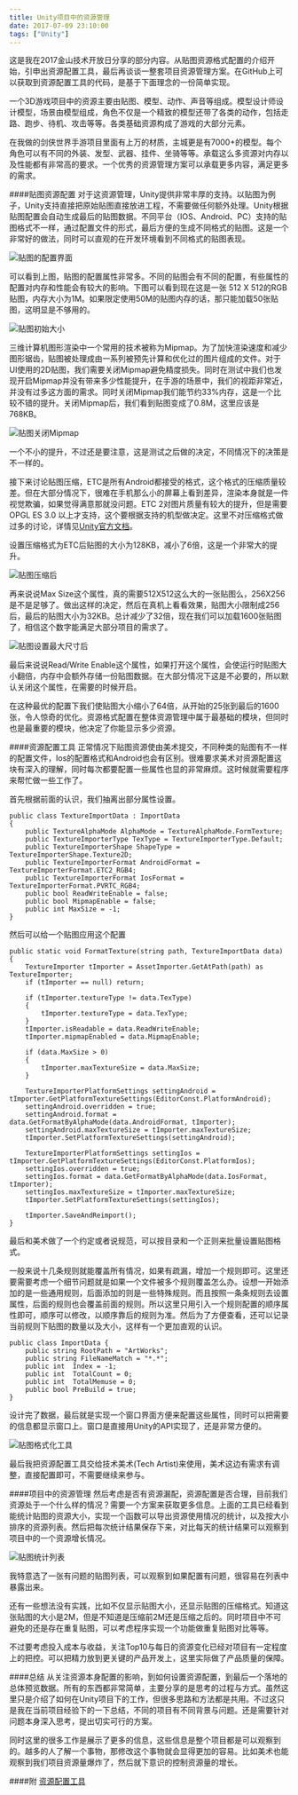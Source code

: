 ```yaml
---
title: Unity项目中的资源管理
date: 2017-07-09 23:10:00
tags: ["Unity"]
---
```


 这是我在2017金山技术开放日分享的部分内容。从贴图资源格式配置的介绍开始，引申出资源配置工具，最后再谈谈一整套项目资源管理方案。在GitHub上可以获取到资源配置工具的代码，是基于下面理念的一份简单实现。

一个3D游戏项目中的资源主要由贴图、模型、动作、声音等组成。模型设计师设计模型，场景由模型组成，角色不仅是一个精致的模型还带了各类的动作，包括走路、跑步、待机、攻击等等。各类基础资源构成了游戏的大部分元素。

在我做的剑侠世界手游项目里面有上万的材质，主城更是有7000+的模型。每个角色可以有不同的外装、发型、武器、挂件、坐骑等等。承载这么多资源对内存以及性能都有非常高的要求。一个优秀的资源管理方案可以承载更多内容，满足更多的需求。

####贴图资源配置
对于这资源管理，Unity提供非常丰厚的支持。以贴图为例子，Unity支持直接把原始贴图直接放进工程，不需要做任何额外处理。Unity根据贴图配置会自动生成最后的贴图数据。不同平台（IOS、Android、PC）支持的贴图格式不一样，通过配置文件的形式，最后方便的生成不同格式的贴图。这是一个非常好的做法，同时可以直观的在开发环境看到不同格式的贴图表现。

![贴图的配置界面](http://upload-images.jianshu.io/upload_images/3503018-24bec1d02b17eda6.png?imageMogr2/auto-orient/strip%7CimageView2/2/w/1240)


可以看到上图，贴图的配置属性非常多。不同的贴图会有不同的配置，有些属性的配置对内存和性能会有较大的影响。下图可以看到现在这是一张 512 X 512的RGB贴图，内存大小为1M。如果限定使用50M的贴图内存的话，那只能加载50张贴图，这明显是不够用的。

![贴图初始大小](http://upload-images.jianshu.io/upload_images/3503018-e4fd86184bd38619.png?imageMogr2/auto-orient/strip%7CimageView2/2/w/1240)

三维计算机图形渲染中一个常用的技术被称为Mipmap。为了加快渲染速度和减少图形锯齿，贴图被处理成由一系列被预先计算和优化过的图片组成的文件。对于UI使用的2D贴图，我们需要关闭Mipmap避免精度损失。同时在测试中我们也发现开启Mipmap并没有带来多少性能提升，在手游的场景中，我们的视距非常近，并没有过多这方面的需求。同时关闭Mipmap我们能节约33%内存，这是一个比较不错的提升。关闭Mipmap后，我们看到贴图变成了0.8M，这里应该是768KB。

![贴图关闭Mipmap](http://upload-images.jianshu.io/upload_images/3503018-93727ab9a884df5b.png?imageMogr2/auto-orient/strip%7CimageView2/2/w/1240)

一个不小的提升，不过还是要注意，这是测试之后做的决定，不同情况下的决策是不一样的。

接下来讨论贴图压缩，ETC是所有Android都接受的格式，这个格式的压缩质量较差。但在大部分情况下，很难在手机那么小的屏幕上看到差异，渲染本身就是一件视觉欺骗，如果觉得满意那就没问题。ETC 2对图片质量有较大的提升，但是需要 OPGL ES 3.0 以上才支持，这个要根据支持的机型做决定。这里不对压缩格式做过多的讨论，详情见[Unity官方文档](https://docs.unity3d.com/Manual/class-TextureImporterOverride.html)。

设置压缩格式为ETC后贴图的大小为128KB，减小了6倍，这是一个非常大的提升。

![贴图压缩后](http://upload-images.jianshu.io/upload_images/3503018-2b93c83e7ad74d15.png?imageMogr2/auto-orient/strip%7CimageView2/2/w/1240)

再来说说Max Size这个属性，真的需要512X512这么大的一张贴图么，256X256是不是足够了。做出这样的决定，然后在真机上看看效果，贴图大小限制成256后，最后的贴图大小为32KB。总计减少了32倍，现在我们可以加载1600张贴图了，相信这个数字能满足大部分项目的需求了。

![贴图设置最大尺寸后](http://upload-images.jianshu.io/upload_images/3503018-e1e760884541ab0a.png?imageMogr2/auto-orient/strip%7CimageView2/2/w/1240)

最后来说说Read/Write Enable这个属性，如果打开这个属性，会使运行时贴图大小翻倍，内存中会额外存储一份贴图数据。在大部分情况下这是不必要的，所以默认关闭这个属性，在需要的时候开启。

在这种最优的配置下我们使贴图大小缩小了64倍，从开始的25张到最后的1600张，令人惊奇的优化。资源格式配置在整体资源管理中属于最基础的模块，但同时也是最重要的模块，他决定了你能显示多少资源。

####资源配置工具
正常情况下贴图资源使由美术提交，不同种类的贴图有不一样的配置文件，Ios的配置格式和Android也会有区别。很难要求美术对资源配置这块有深入的理解，同时每次都要配置一些属性也显的非常麻烦。这时候就需要程序来帮忙做一些工作了。

首先根据前面的认识，我们抽离出部分属性设置。
```
public class TextureImportData : ImportData 
{
    public TextureAlphaMode AlphaMode = TextureAlphaMode.FormTexture;
    public TextureImporterType TexType = TextureImporterType.Default;
    public TextureImporterShape ShapeType = TextureImporterShape.Texture2D;
    public TextureImporterFormat AndroidFormat = TextureImporterFormat.ETC2_RGB4;
    public TextureImporterFormat IosFormat = TextureImporterFormat.PVRTC_RGB4;
    public bool ReadWriteEnable = false;
    public bool MipmapEnable = false;
    public int MaxSize = -1;
}
```
然后可以给一个贴图应用这个配置
```
public static void FormatTexture(string path, TextureImportData data)
{
    TextureImporter tImporter = AssetImporter.GetAtPath(path) as TextureImporter;
    if (tImporter == null) return;

    if (tImporter.textureType != data.TexType)
    {
        tImporter.textureType = data.TexType;
    }
    tImporter.isReadable = data.ReadWriteEnable;
    tImporter.mipmapEnabled = data.MipmapEnable;

    if (data.MaxSize > 0)
    {
        tImporter.maxTextureSize = data.MaxSize;
    }

    TextureImporterPlatformSettings settingAndroid = tImporter.GetPlatformTextureSettings(EditorConst.PlatformAndroid);
    settingAndroid.overridden = true;
    settingAndroid.format = data.GetFormatByAlphaMode(data.AndroidFormat, tImporter);
    settingAndroid.maxTextureSize = tImporter.maxTextureSize;
    tImporter.SetPlatformTextureSettings(settingAndroid);

    TextureImporterPlatformSettings settingIos = tImporter.GetPlatformTextureSettings(EditorConst.PlatformIos);
    settingIos.overridden = true;
    settingIos.format = data.GetFormatByAlphaMode(data.IosFormat, tImporter);
    settingIos.maxTextureSize = tImporter.maxTextureSize;
    tImporter.SetPlatformTextureSettings(settingIos);

    tImporter.SaveAndReimport();
}
```
最后和美术做了一个约定或者说规范，可以按目录和一个正则来批量设置贴图格式。

一般来说十几条规则就能覆盖所有情况，如果有疏漏，增加一个规则即可。这里还要需要考虑一个细节问题就是如果一个文件被多个规则覆盖怎么办。设想一开始添加的是一些通用规则，后面添加的则是一些特殊规则。而且按照一条条规则去设置属性，后面的规则也会覆盖前面的规则。所以这里只用引入一个规则配置的顺序属性即可，顺序可以修改，以顺序靠后的规则为准。然后为了方便查看，还可以记录当前规则下贴图的数量以及大小，这样有一个更加直观的认识。
```
public class ImportData {
    public string RootPath = "ArtWorks";
    public string FileNameMatch = "*.*";
    public int  Index = -1;
    public int  TotalCount = 0;
    public int  TotalMemuse = 0;
    public bool PreBuild = true;
}
```
设计完了数据，最后就是实现一个窗口界面方便来配置这些属性，同时可以把需要的信息都显示窗口上。窗口是直接用Unity的API实现了，还是非常方便的。

![贴图格式化工具](http://upload-images.jianshu.io/upload_images/3503018-ebbb0bc8ed96ba75.png?imageMogr2/auto-orient/strip%7CimageView2/2/w/1240)

最后我把资源配置工具交给技术美术(Tech Artist)来使用，美术这边有需求有调整，直接配置即可，不需要继续来参与。

####项目中的资源管理
然后考虑是否有资源漏配，资源配置是否合理，目前我们资源处于一个什么样的情况？需要一个方案来获取更多信息。上面的工具已经看到能统计贴图的资源大小，实现一个函数可以导出资源使用情况的统计，以及按大小排序的资源列表。然后把每次统计结果保存下来，对比每天的统计结果可以观察到项目中的一个资源增长情况。

![贴图统计列表](http://upload-images.jianshu.io/upload_images/3503018-1c02982b171c2cd1.png?imageMogr2/auto-orient/strip%7CimageView2/2/w/1240)

我特意选了一张有问题的贴图列表，可以观察到如果配置有问题，很容易在列表中暴露出来。

还有一些想法没有实践，比如不仅显示贴图大小，还显示贴图的压缩格式。知道这张贴图的大小是2M，但是不知道是压缩前2M还是压缩之后的。同时项目中不可避免的还是存在重复贴图，可以考虑程序实现一个功能做重复贴图对比等等。

不过要考虑投入成本与收益，关注Top10与每日的资源变化已经对项目有一定程度上的把控。可以把精力放到更关键的产品开发上，这里实际做了产品质量的保障。

####总结
从关注资源本身配置的影响，到如何设置资源配置，到最后一个落地的总体预览数据。所有的东西都非常简单，主要分享的是思考的过程与方式。虽然这里只是介绍了如何在Unity项目下的工作，但很多思路和方法都是共用。不过这只是我在当前项目经验下的一下总结，不同的项目有不同背景与问题。还是需要针对问题本身深入思考，提出切实可行的方案。

同时这里的很多工作是展示了更多的信息，这些信息是整个项目都是可以观察到的。越多的人了解一个事物，那修改这个事物就会显得更加的容易。比如美术也能观察到我们项目资源量爆炸了，然后就下意识的控制资源量的增长。

####附
[资源配置工具](https://github.com/carbers/UnityComponent/tree/master/Assets/ResourceFormat)